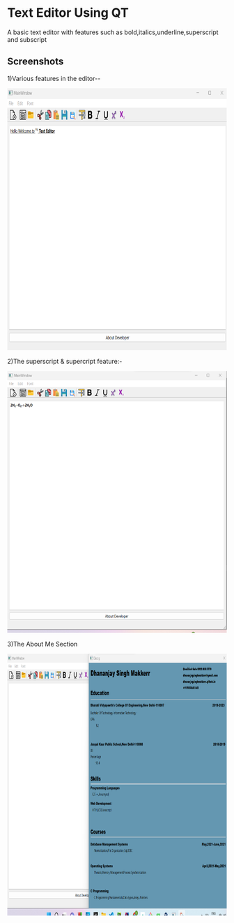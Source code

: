 
# Text Editor Using QT

A basic text editor with features such as bold,italics,underline,superscript and subscript





## Screenshots

1)Various features in the editor--

<p><img src="/Outputs/op4.png" width="800px" height="600px"/></p>

2)The superscript & supercript feature:-

<p><img src="/Outputs/op3.png" width="800px" height="600px"/></p>

3)The About Me Section

<p><img src="/Outputs/op2.png" width="800px" height="600px"/></p>
